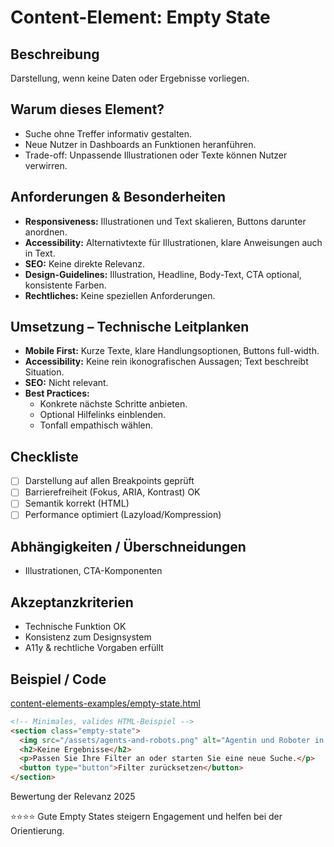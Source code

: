 # Content-Element: Empty State

## Beschreibung
Darstellung, wenn keine Daten oder Ergebnisse vorliegen.

## Warum dieses Element?
- Suche ohne Treffer informativ gestalten.
- Neue Nutzer in Dashboards an Funktionen heranführen.
- Trade-off: Unpassende Illustrationen oder Texte können Nutzer verwirren.

## Anforderungen & Besonderheiten
- **Responsiveness:** Illustrationen und Text skalieren, Buttons darunter anordnen.
- **Accessibility:** Alternativtexte für Illustrationen, klare Anweisungen auch in Text.
- **SEO:** Keine direkte Relevanz.
- **Design-Guidelines:** Illustration, Headline, Body-Text, CTA optional, konsistente Farben.
- **Rechtliches:** Keine speziellen Anforderungen.

## Umsetzung – Technische Leitplanken
- **Mobile First:** Kurze Texte, klare Handlungsoptionen, Buttons full-width.
- **Accessibility:** Keine rein ikonografischen Aussagen; Text beschreibt Situation.
- **SEO:** Nicht relevant.
- **Best Practices:**
  - Konkrete nächste Schritte anbieten.
  - Optional Hilfelinks einblenden.
  - Tonfall empathisch wählen.

## Checkliste
- [ ] Darstellung auf allen Breakpoints geprüft
- [ ] Barrierefreiheit (Fokus, ARIA, Kontrast) OK
- [ ] Semantik korrekt (HTML)
- [ ] Performance optimiert (Lazyload/Kompression)

## Abhängigkeiten / Überschneidungen
- Illustrationen, CTA-Komponenten

## Akzeptanzkriterien
- Technische Funktion OK
- Konsistenz zum Designsystem
- A11y & rechtliche Vorgaben erfüllt

## Beispiel / Code
[content-elements-examples/empty-state.html](../content-elements-examples/empty-state.html)

```html
<!-- Minimales, valides HTML-Beispiel -->
<section class="empty-state">
  <img src="/assets/agents-and-robots.png" alt="Agentin und Roboter in einer futuristischen Stadt bei Nacht" loading="lazy">
  <h2>Keine Ergebnisse</h2>
  <p>Passen Sie Ihre Filter an oder starten Sie eine neue Suche.</p>
  <button type="button">Filter zurücksetzen</button>
</section>
```

Bewertung der Relevanz 2025

⭐⭐⭐⭐ Gute Empty States steigern Engagement und helfen bei der Orientierung.
